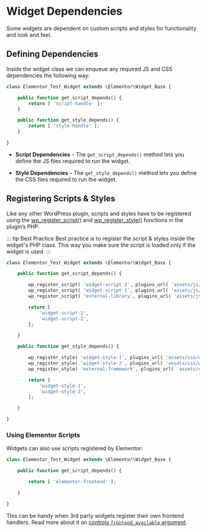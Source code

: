 # Widget Dependencies

<Badge type="tip" vertical="top" text="Elementor Core" /> <Badge type="warning" vertical="top" text="Intermediate" />

Some widgets are dependent on custom scripts and styles for functionality and look and feel.

## Defining Dependencies

Inside the widget class we can enqueue any required JS and CSS dependencies the following way:

```php
class Elementor_Test_Widget extends \Elementor\Widget_Base {

	public function get_script_depends() {
		return [ 'script-handle' ];
	}

	public function get_style_depends() {
		return [ 'style-handle' ];
	}

}
```

* **Script Dependencies** – The `get_script_depends()` method lets you define the JS files required to run the widget.

* **Style Dependencies** – The `get_style_depends()` method lets you define the CSS files required to run the widget.

## Registering Scripts & Styles

Like any other WordPress plugin, scripts and styles have to be registered using the [wp_register_script()](https://developer.wordpress.org/reference/functions/wp_register_script/) and [wp_register_style()](https://developer.wordpress.org/reference/functions/wp_register_style/) functions in the plugin’s PHP.

::: tip Best Practice
Best practice is to register the script & styles inside the widget's PHP class. This way you make sure the script is loaded only if the widget is used.
:::

```php
class Elementor_Test_Widget extends \Elementor\Widget_Base {

	public function get_script_depends() {

		wp_register_script( 'widget-script-1', plugins_url( 'assets/js/widget-script-1.js', __FILE__ ) );
		wp_register_script( 'widget-script-2', plugins_url( 'assets/js/widget-script-2.js', __FILE__ ), [ 'external-library' ] );
		wp_register_script( 'external-library', plugins_url( 'assets/js/libs/external-library.js', __FILE__ ) );

		return [
			'widget-script-1',
			'widget-script-2',
		];

	}

	public function get_style_depends() {

		wp_register_style( 'widget-style-1', plugins_url( 'assets/css/widget-style-1.css', __FILE__ ) );
		wp_register_style( 'widget-style-2', plugins_url( 'assets/css/widget-style-2.css', __FILE__ ), [ 'external-framework' ] );
		wp_register_style( 'external-framework', plugins_url( 'assets/css/libs/external-framework.css', __FILE__ ) );

		return [
			'widget-style-1',
			'widget-style-2',
		];

	}

}
```

### Using Elementor Scripts

Widgets can also use scripts registered by Elementor:

```php
class Elementor_Test_Widget extends \Elementor\Widget_Base {

	public function get_script_depends() {

		return [ 'elementor-frontend' ];

	}

}
```

This can be handy when 3rd party widgets register their own frontend handlers. Read more about it on [controls `frontend_available` argument](./../control-classes/frontend-available/).
